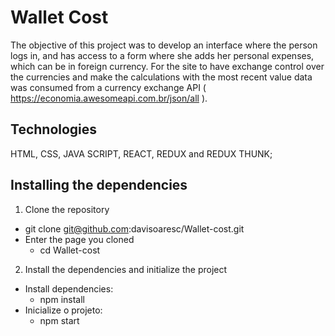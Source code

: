 # Wallet Cost
The objective of this project was to develop an interface where the person logs in,
and has access to a form where she adds her personal expenses, which can be in foreign currency.
For the site to have exchange control over the currencies and make the calculations with the most recent value
data was consumed from a currency exchange API ( https://economia.awesomeapi.com.br/json/all ).

## Technologies

HTML, CSS, JAVA SCRIPT, REACT, REDUX and REDUX THUNK; 

## Installing the dependencies

1. Clone the repository

- git clone git@github.com:davisoaresc/Wallet-cost.git 
- Enter the page you cloned
  - cd Wallet-cost

2. Install the dependencies and initialize the project

- Install dependencies:
  - npm install
- Inicialize o projeto:
  - npm start
